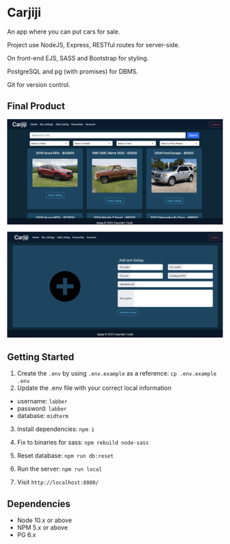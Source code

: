 # Carjiji

An app where you can put cars for sale.

Project use NodeJS, Express,
RESTful routes for server-side.

On front-end EJS, SASS and Bootstrap for styling.

PostgreSQL and pg (with promises) for DBMS.

Git for version control.

## Final Product

!["main view"](docs/main-page.png)

!["add new car"](docs/add-new-car.png)

## Getting Started

1. Create the `.env` by using `.env.example` as a reference: `cp .env.example .env`
2. Update the .env file with your correct local information

- username: `labber`
- password: `labber`
- database: `midterm`

3. Install dependencies: `npm i`
4. Fix to binaries for sass: `npm rebuild node-sass`
5. Reset database: `npm run db:reset`
6. Run the server: `npm run local`

7. Visit `http://localhost:8080/`

## Dependencies

- Node 10.x or above
- NPM 5.x or above
- PG 6.x
